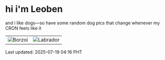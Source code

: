 # hi i'm Leoben

and i like dogs—so have some random dog pics that change whenever my CRON feels like it

|  |  |
|--------|----------|
| ![Borzoi](https://random-dog-vercel.vercel.app/api/random-borzoi?v=1752869816) | ![Labrador](https://random-dog-vercel.vercel.app/api/random-labrador?v=1752869816) |

Last updated: 2025-07-19 04:16 PHT

